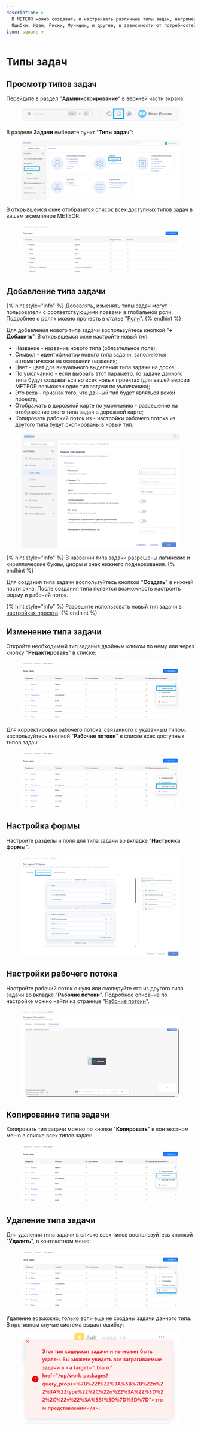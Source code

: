 ```yaml
---
description: >-
  В METEOR можно создавать и настраивать различные типы задач, например, Задачи,
  Ошибки, Идеи, Риски, Функции, и другие, в зависимости от потребностей.
icon: square-v
---
```


# Типы задач

## Просмотр типов задач

Перейдите в раздел "**Администрирование**" в верхней части экрана:

<figure><img src="../../.gitbook/assets/image (979).png" alt=""><figcaption></figcaption></figure>

В разделе **Задачи** выберите пункт "**Типы задач**":

<figure><img src="../../.gitbook/assets/image (615).png" alt=""><figcaption></figcaption></figure>

В открывшемся окне отобразится список всех доступных типов задач в вашем экземпляре METEOR.

<figure><img src="../../.gitbook/assets/image (627).png" alt=""><figcaption></figcaption></figure>

## Добавление типа задачи

{% hint style="info" %}
Добавлять, изменять типы задач могут пользователи с соответствующими правами в глобальной роли. Подробнее о ролях можно прочесть в статье "[Роли](../polzovateli-zapolniteli-i-gruppy/roli-i-prava/roli.md)".
{% endhint %}

Для добавления нового типа задачи воспользуйтесь кнопкой "**+ Добавить**". В открывшемся окне настройте новый тип:

* Название - название нового типа (обязательное поле);
* Символ - идентификатор нового типа задачи, заполняется автоматически на основании названия;
* Цвет - цвет для визуального выделения типа задачи на доске;
* По умолчанию - если выбрать этот параметр, то задачи данного типа будут создаваться во всех новых проектах (для вашей версии METEOR возможен один тип задачи по умолчанию);
* Это веха - признак того, что данный тип будет являться вехой проекта;
* Отображать в дорожной карте по умолчанию - разрешение на отображение этого типа задач в дорожной карте;
* Копировать рабочий поток из - настройки рабочего потока из другого типа будут скопированы в новый тип.

<figure><img src="../../.gitbook/assets/image (947).png" alt=""><figcaption></figcaption></figure>

{% hint style="info" %}
В названии типа задачи разрешены латинские и кириллические буквы, цифры и знак нижнего подчеркивания.
{% endhint %}

Для создания типа задачи воспользуйтесь кнопкой "**Создать**" в нижней части окна. После создания типа появится возможность настроить форму и рабочий поток.

{% hint style="info" %}
Разрешите использовать новый тип задачи в [настройках проекта](../../rukovodstvo-polzovatelya/proekty/nastroiki-proekta.md#tipy-zadach).
{% endhint %}

## Изменение типа задачи

Откройте необходимый тип задания двойным кликом по нему или через кнопку "**Редактировать**" в списке:

<figure><img src="../../.gitbook/assets/image (629).png" alt=""><figcaption></figcaption></figure>

Для корректировки рабочего потока, связанного с указанным типом, воспользуйтесь кнопкой "**Рабочие потоки**" в списке всех доступных типов задач:

<figure><img src="../../.gitbook/assets/image (630).png" alt=""><figcaption></figcaption></figure>

## Настройка формы

Настройте разделы и поля для типа задачи во вкладке "**Настройка формы**".

<figure><img src="../../.gitbook/assets/image.png" alt=""><figcaption></figcaption></figure>

## Настройки рабочего потока

Настройте рабочий поток с нуля или скопируйте его из другого типа задачи во вкладке "**Рабочие потоки**". Подробное описание по настройке можно найти на странице "[Рабочие потоки](rabochie-potoki.md)".

<figure><img src="../../.gitbook/assets/image (1165).png" alt=""><figcaption></figcaption></figure>

## Копирование типа задачи

Копировать тип задачи можно по кнопке "**Копировать**" в контекстном меню в списке всех типов задач:

<figure><img src="../../.gitbook/assets/image (631).png" alt=""><figcaption></figcaption></figure>

## Удаление типа задачи

Для удаления типа задачи в списке всех типов воспользуйтесь кнопкой "**Удалить**", в контекстном меню:

<figure><img src="../../.gitbook/assets/image (633).png" alt=""><figcaption></figcaption></figure>

Удаление возможно, только если еще не созданы задачи данного типа. В противном случае система выдаст ошибку:

<figure><img src="../../.gitbook/assets/image (1162).png" alt=""><figcaption></figcaption></figure>
